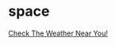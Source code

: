 # space
[Check The Weather Near You!](https://github.com/imhaileynicole/space/blob/master/index.html)

